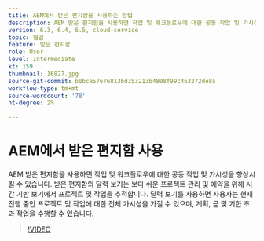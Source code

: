 ```yaml
---
title: AEM에서 받은 편지함을 사용하는 방법
description: AEM 받은 편지함을 사용하면 작업 및 워크플로우에 대한 공동 작업 및 가시성을 향상시킬 수 있습니다.
version: 6.3, 6.4, 6.5, cloud-service
topic: 협업
feature: 받은 편지함
role: User
level: Intermediate
kt: 159
thumbnail: 16827.jpg
source-git-commit: b0bca57676813bd353213b4808f99c463272de85
workflow-type: tm+mt
source-wordcount: '78'
ht-degree: 2%

---
```



# AEM에서 받은 편지함 사용

AEM 받은 편지함을 사용하면 작업 및 워크플로우에 대한 공동 작업 및 가시성을 향상시킬 수 있습니다. 받은 편지함의 달력 보기는 보다 쉬운 프로젝트 관리 및 예약을 위해 시간 기반 보기에서 프로젝트 및 작업을 추적합니다. 달력 보기를 사용하면 사용자는 현재 진행 중인 프로젝트 및 작업에 대한 전체 가시성을 가질 수 있으며, 계획, 곧 및 기한 초과 작업을 수행할 수 있습니다.

>[!VIDEO](https://video.tv.adobe.com/v/16827/?quality=12&learn=on)
